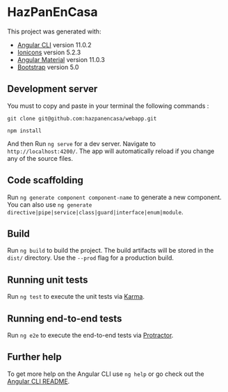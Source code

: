 # HazPanEnCasa

This project was generated with:

- [Angular CLI](https://github.com/angular/angular-cli) version 11.0.2
- [Ionicons](https://github.com/ionic-team/ionicons) version 5.2.3
- [Angular Material](https://github.com/angular/components) version 11.0.3
- [Bootstrap](https://github.com/angular/components) version 5.0

## Development server

You must to copy and paste in your terminal the following commands :

```
git clone git@github.com:hazpanencasa/webapp.git
```

```
npm install
```

And then Run `ng serve` for a dev server. Navigate to `http://localhost:4200/`. The app will automatically reload if you change any of the source files.

## Code scaffolding

Run `ng generate component component-name` to generate a new component. You can also use `ng generate directive|pipe|service|class|guard|interface|enum|module`.

## Build

Run `ng build` to build the project. The build artifacts will be stored in the `dist/` directory. Use the `--prod` flag for a production build.

## Running unit tests

Run `ng test` to execute the unit tests via [Karma](https://karma-runner.github.io).

## Running end-to-end tests

Run `ng e2e` to execute the end-to-end tests via [Protractor](http://www.protractortest.org/).

## Further help

To get more help on the Angular CLI use `ng help` or go check out the [Angular CLI README](https://github.com/angular/angular-cli/blob/master/README.md).
